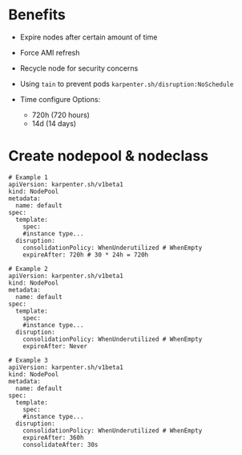 # Benefits

- Expire nodes after certain amount of time

- Force AMI refresh

- Recycle node for security concerns

- Using `tain` to prevent pods `karpenter.sh/disruption:NoSchedule`

- Time configure Options:
  - 720h (720 hours)
  - 14d (14 days)

# Create nodepool & nodeclass

```
# Example 1
apiVersion: karpenter.sh/v1beta1
kind: NodePool
metadata:
  name: default
spec:
  template:
    spec:
    #instance type...
  disruption:
    consolidationPolicy: WhenUnderutilized # WhenEmpty
    expireAfter: 720h # 30 * 24h = 720h

# Example 2
apiVersion: karpenter.sh/v1beta1
kind: NodePool
metadata:
  name: default
spec:
  template:
    spec:
    #instance type...
  disruption:
    consolidationPolicy: WhenUnderutilized # WhenEmpty
    expireAfter: Never

# Example 3
apiVersion: karpenter.sh/v1beta1
kind: NodePool
metadata:
  name: default
spec:
  template:
    spec:
    #instance type...
  disruption:
    consolidationPolicy: WhenUnderutilized # WhenEmpty
    expireAfter: 360h
    consolidateAfter: 30s
```
